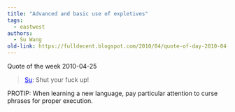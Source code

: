 ```yaml
---
title: "Advanced and basic use of expletives"
tags:
  - eastwest
authors:
  - Su Wang
old-link: https://fulldecent.blogspot.com/2010/04/quote-of-day-2010-04-25.html
---
```


Quote of the week 2010-04-25

> <span style="color: blue;"><u>Su</u></span>: Shut your fuck up!

PROTIP: When learning a new language, pay particular attention to curse phrases for proper execution.
